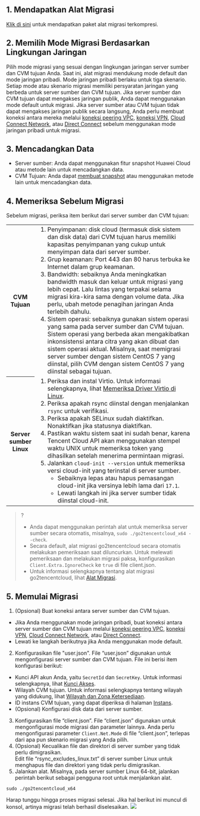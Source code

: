 ## 1. Mendapatkan Alat Migrasi  
 [Klik di sini](https://go2tencentcloud-1251783334.cos.ap-guangzhou.myqcloud.com/latest/go2tencentcloud.zip) untuk mendapatkan paket alat migrasi terkompresi.

## 2. Memilih Mode Migrasi Berdasarkan Lingkungan Jaringan
Pilih mode migrasi yang sesuai dengan lingkungan jaringan server sumber dan CVM tujuan Anda.
Saat ini, alat migrasi mendukung mode default dan mode jaringan pribadi. Mode jaringan pribadi berlaku untuk tiga skenario. Setiap mode atau skenario migrasi memiliki persyaratan jaringan yang berbeda untuk server sumber dan CVM tujuan. Jika server sumber dan CVM tujuan dapat mengakses jaringan publik, Anda dapat menggunakan mode default untuk migrasi. Jika server sumber atau CVM tujuan tidak dapat mengakses jaringan publik secara langsung, Anda perlu membuat koneksi antara mereka melalui [koneksi peering VPC](https://intl.cloud.tencent.com/document/product/553), [koneksi VPN](https://intl.cloud.tencent.com/document/product/1037), [Cloud Connect Network](https://intl.cloud.tencent.com/document/product/1003), atau [Direct Connect](https://intl.cloud.tencent.com/document/product/216) sebelum menggunakan mode jaringan pribadi untuk migrasi.

## 3. Mencadangkan Data
- Server sumber: Anda dapat menggunakan fitur snapshot Huawei Cloud atau metode lain untuk mencadangkan data.
- CVM Tujuan: Anda dapat [membuat snapshot](https://intl.cloud.tencent.com/document/product/362/5755) atau menggunakan metode lain untuk mencadangkan data.

## 4. Memeriksa Sebelum Migrasi
Sebelum migrasi, periksa item berikut dari server sumber dan CVM tujuan:
<table>
	<tr><th style="width: 15%;">CVM Tujuan</th><td><ol style="margin: 0;"><li>Penyimpanan: disk cloud (termasuk disk sistem dan disk data) dari CVM tujuan harus memiliki kapasitas penyimpanan yang cukup untuk menyimpan data dari server sumber.</li><li>Grup keamanan: Port 443 dan 80 harus terbuka ke Internet dalam grup keamanan.</li><li>Bandwidth: sebaiknya Anda meningkatkan bandwidth masuk dan keluar untuk migrasi yang lebih cepat. Lalu lintas yang terpakai selama migrasi kira-kira sama dengan volume data. Jika perlu, ubah metode penagihan jaringan Anda terlebih dahulu.</li><li>Sistem operasi: sebaiknya gunakan sistem operasi yang sama pada server sumber dan CVM tujuan. Sistem operasi yang berbeda akan mengakibatkan inkonsistensi antara citra yang akan dibuat dan sistem operasi aktual. Misalnya, saat memigrasi server sumber dengan sistem CentOS 7 yang diinstal, pilih CVM dengan sistem CentOS 7 yang diinstal sebagai tujuan.</li></ol></td></tr>
	<tr><th>Server sumber Linux</th><td><ol style="margin: 0;"><li>Periksa dan instal Virtio. Untuk informasi selengkapnya, lihat <a href="https://intl.cloud.tencent.com/document/product/213/9929">Memeriksa Driver Virtio di Linux</a>.</li><li>Periksa apakah rsync diinstal dengan menjalankan <code>rsync</code> untuk verifikasi.</li><li>Periksa apakah SELinux sudah diaktifkan. Nonaktifkan jika statusnya diaktifkan.</li><li>Pastikan waktu sistem saat ini sudah benar, karena Tencent Cloud API akan menggunakan stempel waktu UNIX untuk memeriksa token yang dihasilkan setelah menerima permintaan migrasi.</li><li>Jalankan <code>cloud-init --version</code> untuk memeriksa versi cloud-init yang terinstal di server sumber.<ul><li>Sebaiknya lepas atau hapus pemasangan cloud-init jika versinya lebih lama dari <code>17.1</code>.</li><li>Lewati langkah ini jika server sumber tidak diinstal cloud-init.</li></ul></li></ol></td></tr>
</table>

>? 
> - Anda dapat menggunakan perintah alat untuk memeriksa server sumber secara otomatis, misalnya, `sudo ./go2tencentcloud_x64 --check`.
> - Secara default, alat migrasi go2tencentcloud secara otomatis melakukan pemeriksaan saat diluncurkan. Untuk melewati pemeriksaan dan melakukan migrasi paksa, konfigurasikan `Client.Extra.IgnoreCheck` ke `true` di file client.json.
> - Untuk informasi selengkapnya tentang alat migrasi go2tencentcloud, lihat [Alat Migrasi](https://intl.cloud.tencent.com/document/product/213/35640).
> 


## 5. Memulai Migrasi

1. (Opsional) Buat koneksi antara server sumber dan CVM tujuan. 
 - Jika Anda menggunakan mode jaringan pribadi, buat koneksi antara server sumber dan CVM tujuan melalui [koneksi peering VPC](https://intl.cloud.tencent.com/document/product/553), [koneksi VPN](https://intl.cloud.tencent.com/document/product/1037), [Cloud Connect Network](https://intl.cloud.tencent.com/document/product/1003), atau [Direct Connect](https://intl.cloud.tencent.com/document/product/216).
 - Lewati ke langkah berikutnya jika Anda menggunakan mode default.
2. Konfigurasikan file "user.json".
File “user.json” digunakan untuk mengonfigurasi server sumber dan CVM tujuan. File ini berisi item konfigurasi berikut:
 - Kunci API akun Anda, yaitu `SecretId` dan `SecretKey`. Untuk informasi selengkapnya, lihat [Kunci Akses](https://intl.cloud.tencent.com/document/product/598/32675).
 - Wilayah CVM tujuan. Untuk informasi selengkapnya tentang wilayah yang didukung, lihat [Wilayah dan Zona Ketersediaan](https://intl.cloud.tencent.com/document/product/213/6091).
 - ID instans CVM tujuan, yang dapat diperiksa di halaman [Instans](https://console.cloud.tencent.com/cvm/instance/index?rid=1).
 - (Opsional) Konfigurasi disk data dari server sumber.  
3. Konfigurasikan file “client.json”.
File “client.json” digunakan untuk mengonfigurasi mode migrasi dan parameter lainnya. Anda perlu mengonfigurasi parameter `Client.Net.Mode` di file “client.json”, terlepas dari apa pun skenario migrasi yang Anda pilih.
4. (Opsional) Kecualikan file dan direktori di server sumber yang tidak perlu dimigrasikan.  
 Edit file “rsync\_excludes\_linux.txt” di server sumber Linux untuk menghapus file dan direktori yang tidak perlu dimigrasikan.
5. Jalankan alat.
Misalnya, pada server sumber Linux 64-bit, jalankan perintah berikut sebagai pengguna root untuk menjalankan alat.
```
sudo ./go2tencentcloud_x64
```
Harap tunggu hingga proses migrasi selesai.
Jika hal berikut ini muncul di konsol, artinya migrasi telah berhasil diselesaikan.
![](https://main.qcloudimg.com/raw/4768e5bbe1fd1deba16c78eea3a19b02.png)

